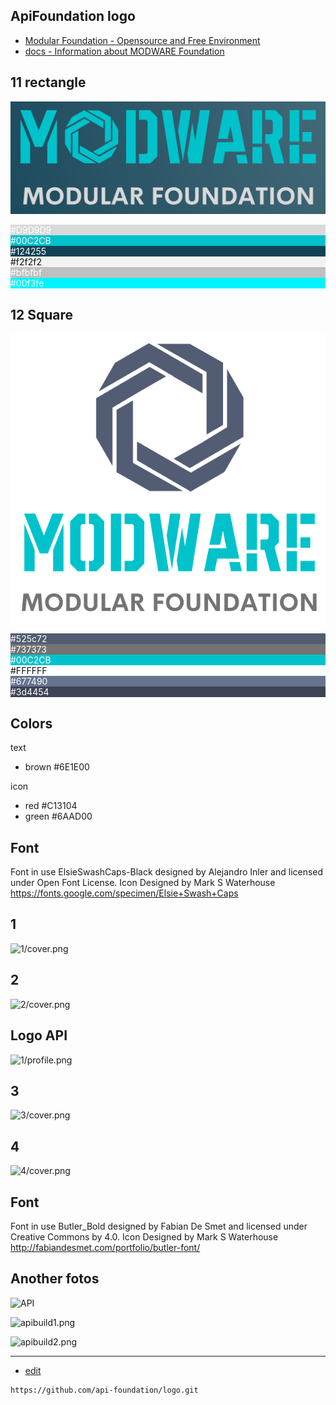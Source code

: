 ## ApiFoundation logo

+ [Modular Foundation - Opensource and Free Environment](https://www.modware.org/)
+ [docs - Information about MODWARE Foundation](https://docs.modware.org/)




## 11 rectangle
![11/rectangle.png](11/rectangle.png)


<div style="background: rgb(217, 217, 217);"><span style="color: rgb(255, 255, 255);">#D9D9D9</span></div><div style="background: rgb(0, 194, 203);"><span style="color: rgb(255, 255, 255);">#00C2CB</span></div><div style="background: rgb(18, 66, 85);"><span style="color: rgb(255, 255, 255);">#124255</span></div><div style="background: rgb(242, 242, 242);"><span style="color: rgb(17, 17, 17);">#f2f2f2</span></div><div style="background: rgb(191, 191, 191);"><span style="color: rgb(255, 255, 255);">#bfbfbf</span></div><div style="background: rgb(0, 243, 254);"><span style="color: rgb(255, 255, 255);">#00f3fe</span></div>


## 12 Square
![12/mini_color_square.png](12/mini_color_square.png)

<div style="background: rgb(82, 92, 114);"><span style="color: rgb(255, 255, 255);">#525c72</span></div><div style="background: rgb(115, 115, 115);"><span style="color: rgb(255, 255, 255);">#737373</span></div><div style="background: rgb(0, 194, 203);"><span style="color: rgb(255, 255, 255);">#00C2CB</span></div><div style="background: rgb(255, 255, 255);"><span style="color: rgb(17, 17, 17);">#FFFFFF</span></div><div style="background: rgb(103, 116, 144);"><span style="color: rgb(255, 255, 255);">#677490</span></div><div style="background: rgb(61, 68, 84);"><span style="color: rgb(255, 255, 255);">#3d4454</span></div>


## Colors
text
+ brown #6E1E00

icon
+ red #C13104
+ green #6AAD00

## Font
Font in use ElsieSwashCaps-Black designed by Alejandro Inler and licensed under Open Font License. Icon Designed by Mark S Waterhouse
https://fonts.google.com/specimen/Elsie+Swash+Caps

## 1
![1/cover.png](1/cover.png)

## 2
![2/cover.png](2/cover.png)

## Logo API
![1/profile.png](1/profile.png)


## 3
![3/cover.png](3/cover.png)

## 4
![4/cover.png](4/cover.png)

## Font

Font in use Butler_Bold designed by Fabian De Smet and licensed under Creative Commons by 4.0. Icon Designed by Mark S Waterhouse
http://fabiandesmet.com/portfolio/butler-font/
 
 
## Another fotos

![API](API.png)

![apibuild1.png](apibuild1.png)

![apibuild2.png](apibuild2.png)


---
+ [edit](https://github.com/api-foundation/logo/edit/master/README.md)

```
https://github.com/api-foundation/logo.git
```
